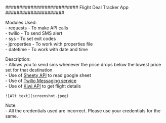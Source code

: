 ########################## Flight Deal Tracker App #####################

Modules Used:<br/>
    - requests - To make API calls<br/>
    - twilio - To send SMS alert<br/>
    - sys - To set exit codes<br/>
    - jproperties - To work with properties file<br/>
    - datetime - To work with date and time<br/>

Description:<br/>
    - Allows you to send sms whenever the price drops below the lowest price set for that destination<br/>
    - Use of <a href="https://sheety.co/">Sheety API</a> to read google sheet<br/>
    - Use of <a href="https://www.twilio.com/en-us">Twilio Messaging service</a><br/>
    - Use of <a href="https://newsapi.org/">Kiwi API</a> to get flight details<br/>

    ![Alt text](screenshot.jpeg)

Note:<br/>
    - All the credentials used are incorrect. Please use your credentials for the same.
